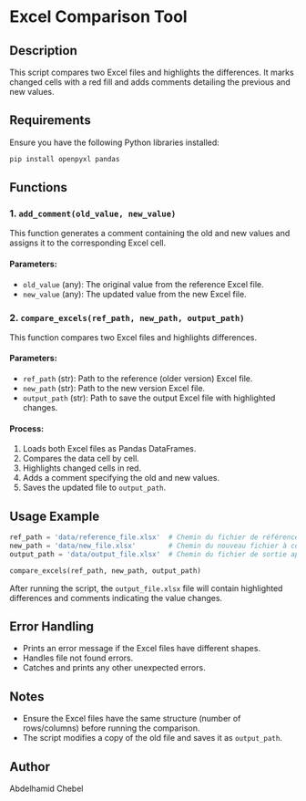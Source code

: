 # Excel Comparison Tool

## Description

This script compares two Excel files and highlights the differences. It marks changed cells with a red fill and adds comments detailing the previous and new values.

## Requirements

Ensure you have the following Python libraries installed:

```bash
pip install openpyxl pandas
```

## Functions

### 1. `add_comment(old_value, new_value)`

This function generates a comment containing the old and new values and assigns it to the corresponding Excel cell.

#### Parameters:

- `old_value` (any): The original value from the reference Excel file.
- `new_value` (any): The updated value from the new Excel file.

### 2. `compare_excels(ref_path, new_path, output_path)`

This function compares two Excel files and highlights differences.

#### Parameters:

- `ref_path` (str): Path to the reference (older version) Excel file.
- `new_path` (str): Path to the new version Excel file.
- `output_path` (str): Path to save the output Excel file with highlighted changes.

#### Process:

1. Loads both Excel files as Pandas DataFrames.
2. Compares the data cell by cell.
3. Highlights changed cells in red.
4. Adds a comment specifying the old and new values.
5. Saves the updated file to `output_path`.

## Usage Example

```python
ref_path = 'data/reference_file.xlsx'  # Chemin du fichier de référence
new_path = 'data/new_file.xlsx'        # Chemin du nouveau fichier à comparer ou modifier
output_path = 'data/output_file.xlsx'  # Chemin du fichier de sortie après traitement

compare_excels(ref_path, new_path, output_path)
```

After running the script, the `output_file.xlsx` file will contain highlighted differences and comments indicating the value changes.

## Error Handling

- Prints an error message if the Excel files have different shapes.
- Handles file not found errors.
- Catches and prints any other unexpected errors.

## Notes

- Ensure the Excel files have the same structure (number of rows/columns) before running the comparison.
- The script modifies a copy of the old file and saves it as `output_path`.

## Author

Abdelhamid Chebel



